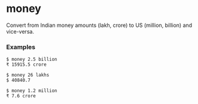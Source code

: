 # money
Convert from Indian money amounts (lakh, crore) to US (million, billion) and vice-versa.

### Examples

```
$ money 2.5 billion
₹ 15915.5 crore

$ money 26 lakhs
$ 40840.7

$ money 1.2 million
₹ 7.6 crore
```



